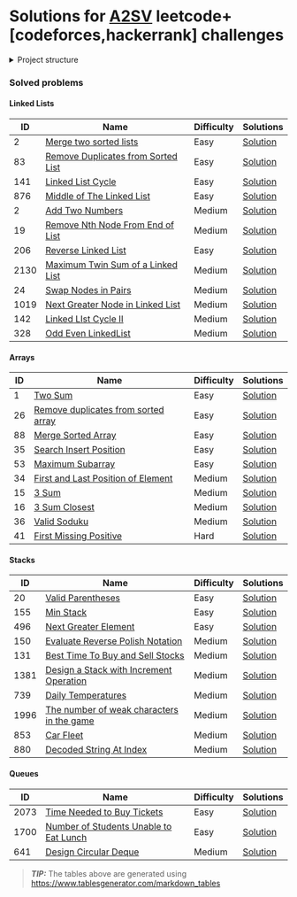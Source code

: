 # Solutions for [A2SV](https://a2sv.org/) leetcode+[codeforces,hackerrank] challenges

<details>
<summary>Project structure</summary>
<p>

```plain
root
|-- README.md
|-- pom.xml
|-- src
│   |
│   ├── main
│   │   ├── java/com/tomhydra/a2sv 
│   │       └── [platform(e.g leetcode)]
│   │           └── [topic(e.g arrays)]
│   │                └── _1_two_sum
|   |                     └── Solution.java
│   │                └── _2_valid_parenthesis
|   |                     └── Solution.java
|   |   
│   └── test
│       └── java/com/tomhydra/a2sv
│           └── [platform(e.g leetcode)]
│               └── [topic(e.g arrays)]
│                   |── _1_two_sum
|                        |-- SolutionTest.java
|
└── target
```
</p>

</details>

### Solved problems

#### Linked Lists
| ID  | Name                                                                                                   | Difficulty | Solutions                                                                                                                                                        |
|-----|--------------------------------------------------------------------------------------------------------|------------|------------------------------------------------------------------------------------------------------------------------------------------------------------------|
| 2   | [Merge two sorted lists](https://leetcode.com/problems/merge-two-sorted-lists)                         | Easy       | [Solution](https://github.com/tomhydra/a2sv/blob/main/src/main/java/com/tomhydra/a2sv/leetcode/linkedlists/_2_merge_two_sorted_lists/Solution.java)              |
| 83  | [Remove Duplicates from Sorted List](https://leetcode.com/problems/remove-duplicates-from-sorted-list) | Easy       | [Solution](https://github.com/tomhydra/a2sv/blob/main/src/main/java/com/tomhydra/a2sv/leetcode/linkedlists/_83_remove_duplicates_from_sorted_list/Solution.java) |
| 141 | [Linked List Cycle](https://leetcode.com/problems/linked-list-cycle)                                   | Easy       | [Solution](https://github.com/tomhydra/a2sv/blob/main/src/main/java/com/tomhydra/a2sv/leetcode/linkedlists/_141_linked_list_cycle/Solution.java)                 |
| 876 | [Middle of The Linked List](https://leetcode.com/problems/middle-of-the-linked-list/)                                   | Easy       | [Solution](https://github.com/tomhydra/a2sv/blob/main/src/main/java/com/tomhydra/a2sv/leetcode/linkedlists/_876_middle_of_the_linked_list/Solution.java)                 |
| 2 | [Add Two Numbers](https://leetcode.com/problems/add-two-numbers/)                                   | Medium       | [Solution](https://github.com/tomhydra/a2sv/blob/main/src/main/java/com/tomhydra/a2sv/leetcode/linkedlists/_2_add_two_numbers/Solution.java)                 |
| 19 | [Remove Nth Node From End of List](https://leetcode.com/problems/remove-nth-node-from-end-of-list/)                                   | Medium       | [Solution](https://github.com/tomhydra/a2sv/blob/main/src/main/java/com/tomhydra/a2sv/leetcode/linkedlists/_19_remove_nth_node_from_end_of_list/Solution.java)                 |
| 206 | [Reverse Linked List](https://leetcode.com/problems/reverse-linked-list/)                                   | Easy       | [Solution](https://github.com/tomhydra/a2sv/blob/main/src/main/java/com/tomhydra/a2sv/leetcode/linkedlists/_206_reverse_linked_list/Solution.java)                 |
| 2130 | [Maximum Twin Sum of a Linked List](https://leetcode.com/problems/maximum-twin-sum-of-a-linked-list/)                                   | Medium       | [Solution](https://github.com/tomhydra/a2sv/blob/main/src/main/java/com/tomhydra/a2sv/leetcode/linkedlists/_2130_maximum_twin_sum_of_a_linked_list/Solution.java)                 |
| 24 | [Swap Nodes in Pairs](https://leetcode.com/problems/swap-nodes-in-pairs/)                                   | Medium       | [Solution](https://github.com/tomhydra/a2sv/blob/main/src/main/java/com/tomhydra/a2sv/leetcode/linkedlists/_24_swap_nodes_in_pairs/Solution.java)                 |
| 1019 | [Next Greater Node in Linked List](https://leetcode.com/problems/next-greater-node-in-linked-list/)                                   | Medium       | [Solution](https://github.com/tomhydra/a2sv/blob/main/src/main/java/com/tomhydra/a2sv/leetcode/linkedlists/_1019_next_greater_node_in_linked_list/Solution.java)                 |
| 142 | [Linked LIst Cycle II](https://leetcode.com/problems/linked-list-cycle-ii/)                                   | Medium       | [Solution](https://github.com/tomhydra/a2sv/blob/main/src/main/java/com/tomhydra/a2sv/leetcode/linkedlists/_142_linked_list_cycle_ii/Solution.java)                 |
| 328 | [Odd Even LinkedList](https://leetcode.com/problems/odd-even-linked-list/)                                   | Medium       | [Solution](https://github.com/tomhydra/a2sv/blob/main/src/main/java/com/tomhydra/a2sv/leetcode/linkedlists/_328_odd_even_linked_list/Solution.java)                 |



#### Arrays
| ID | Name                                                                                                                         | Difficulty | Solutions                                                                                                                                                                        |
|----|------------------------------------------------------------------------------------------------------------------------------|------------|----------------------------------------------------------------------------------------------------------------------------------------------------------------------------------|
| 1  | [Two Sum](https://leetcode.com/problems/two-sum)                                                                             | Easy       | [Solution](https://github.com/tomhydra/a2sv/blob/main/src/main/java/com/tomhydra/a2sv/leetcode/arrays/_1_two_sum/Solution.java)                                                  |
| 26 | [Remove duplicates from sorted array](https://leetcode.com/problems/remove-duplicates-from-sorted-array)                     | Easy       | [Solution](https://github.com/tomhydra/a2sv/blob/main/src/main/java/com/tomhydra/a2sv/leetcode/arrays/_26_remove_duplicates_from_sorted_array/Solution.java)                     |
| 88 | [Merge Sorted Array](https://leetcode.com/problems/merge-sorted-array)                                                       | Easy       | [Solution](https://github.com/tomhydra/a2sv/blob/main/src/main/java/com/tomhydra/a2sv/leetcode/arrays/_88_merge_sorted_array/Solution.java)                                      |
| 35 | [Search Insert Position](https://leetcode.com/problems/search-insert-position)                                               | Easy       | [Solution](https://github.com/tomhydra/a2sv/blob/main/src/main/java/com/tomhydra/a2sv/leetcode/arrays/_35_search_insert_position/Solution.java)                                  |
| 53 | [Maximum Subarray](https://leetcode.com/problems/maximum-subarray/)                                                          | Easy       | [Solution](https://github.com/tomhydra/a2sv/blob/main/src/main/java/com/tomhydra/a2sv/leetcode/arrays/_53_maximum_subarray/Solution.java)                                        |
| 34 | [First and Last Position of Element](https://leetcode.com/problems/find-first-and-last-position-of-element-in-sorted-array/) | Medium     | [Solution](https://github.com/tomhydra/a2sv/blob/main/src/main/java/com/tomhydra/a2sv/leetcode/arrays/_34_find_first_and_last_position_of_element_in_sorted_array/Solution.java) |
| 15 | [3 Sum](https://leetcode.com/problems/3sum)                                                                                  | Medium     | [Solution](https://github.com/tomhydra/a2sv/blob/main/src/main/java/com/tomhydra/a2sv/leetcode/arrays/_15_3sum/Solution.java)                                                    |
| 16 | [3 Sum Closest](https://leetcode.com/problems/3sum-closest)                                                                  | Medium     | [Solution](https://github.com/tomhydra/a2sv/blob/main/src/main/java/com/tomhydra/a2sv/leetcode/arrays/_16_3sum_closest/Solution.java)                                            |
| 36 | [Valid Soduku](https://leetcode.com/problems/valid-sudoku/)                                                                  | Medium     | [Solution](https://github.com/tomhydra/a2sv/blob/main/src/main/java/com/tomhydra/a2sv/leetcode/arrays/_36_valid_soduku/Solution.java)                                            |
| 41 | [First Missing Positive](https://leetcode.com/problems/first-missing-positive/)                                              | Hard       | [Solution](https://github.com/tomhydra/a2sv/blob/main/src/main/java/com/tomhydra/a2sv/leetcode/arrays/_41_first_missing_positive/Solution.java)                                  |


#### Stacks
| ID   | Name                                                                                                              | Difficulty | Solutions                                                                                                                                                             |
|------|-------------------------------------------------------------------------------------------------------------------|------------|-----------------------------------------------------------------------------------------------------------------------------------------------------------------------|
| 20   | [Valid Parentheses](https://leetcode.com/problems/valid-parentheses)                                              | Easy       | [Solution](https://github.com/tomhydra/a2sv/blob/main/src/main/java/com/tomhydra/a2sv/leetcode/stacks/_20_valid_parentheses/Solution.java)                            |
| 155  | [Min Stack](https://leetcode.com/problems/min-stack)                                                              | Easy       | [Solution](https://github.com/tomhydra/a2sv/blob/main/src/main/java/com/tomhydra/a2sv/leetcode/stacks/_155_min_stack/MinStack.java)                                   |
| 496  | [Next Greater Element](https://leetcode.com/problems/next-greater-element-i)                                      | Easy       | [Solution](https://github.com/tomhydra/a2sv/blob/main/src/main/java/com/tomhydra/a2sv/leetcode/stacks/_496_next_greater_element_i/Solution.java)                      |
| 150  | [Evaluate Reverse Polish Notation](https://leetcode.com/problems/evaluate-reverse-polish-notation)                | Medium     | [Solution](https://github.com/tomhydra/a2sv/blob/main/src/main/java/com/tomhydra/a2sv/leetcode/stacks/_150_evaluate_reverse_polish_notation/Solution.java)            |
| 131  | [Best Time To Buy and Sell Stocks](https://leetcode.com/problems/best-time-to-buy-and-sell-stock/)                | Medium     | [Solution](https://github.com/tomhydra/a2sv/blob/main/src/main/java/com/tomhydra/a2sv/leetcode/stacks/_121_best_time_to_buy_and_sell_stocks/Solution.java)            |
| 1381 | [Design a Stack with Increment Operation](https://leetcode.com/problems/design-a-stack-with-increment-operation/) | Medium     | [Solution](https://github.com/tomhydra/a2sv/blob/main/src/main/java/com/tomhydra/a2sv/leetcode/stacks/_1381_design_a_stack_with_increment_operation/CustomStack.java) |
| 739  | [Daily Temperatures](https://leetcode.com/problems/daily-temperatures)                                            | Medium     | [Solution](https://github.com/tomhydra/a2sv/blob/main/src/main/java/com/tomhydra/a2sv/leetcode/stacks/_739_daily_temperatures/Solution.java)                          |
| 1996  | [The number of weak characters in the game](https://leetcode.com/problems/the-number-of-weak-characters-in-the-game/)                                            | Medium     | [Solution](https://github.com/tomhydra/a2sv/blob/main/src/main/java/com/tomhydra/a2sv/leetcode/stacks/_1996_the_number_of_weak_characters_in_the_game/Solution.java)                          |
| 853  | [Car Fleet](https://leetcode.com/problems/car-fleet/)                                            | Medium     | [Solution](https://github.com/tomhydra/a2sv/blob/main/src/main/java/com/tomhydra/a2sv/leetcode/stacks/_853_car_fleet/Solution.java)                          |
| 880  | [Decoded String At Index](https://leetcode.com/problems/decoded-string-at-index/)                                            | Medium     | [Solution](https://github.com/tomhydra/a2sv/blob/main/src/main/java/com/tomhydra/a2sv/leetcode/stacks/_880_decoded_string_at_index/Solution.java)                          |

#### Queues
| ID   | Name                                                                                                            | Difficulty | Solutions                                                                                                                                                         |
|------|-----------------------------------------------------------------------------------------------------------------|------------|-------------------------------------------------------------------------------------------------------------------------------------------------------------------|
| 2073 | [Time Needed to Buy Tickets](https://leetcode.com/problems/time-needed-to-buy-tickets/)                         | Easy       | [Solution](https://github.com/tomhydra/a2sv/blob/main/src/main/java/com/tomhydra/a2sv/leetcode/queues/_2073_time_needed_to_buy_tickets/Solution.java) |
| 1700 | [Number of Students Unable to Eat Lunch](https://leetcode.com/problems/number-of-students-unable-to-eat-lunch/) | Easy       | [Solution](https://github.com/tomhydra/a2sv/blob/main/src/main/java/com/tomhydra/a2sv/leetcode/queues/_1700_number_of_students_unable_to_eat_lunch/Solution.java)             |
| 641  | [Design Circular Deque](https://leetcode.com/problems/design-circular-deque)                                    | Medium     | [Solution](https://github.com/tomhydra/a2sv/blob/main/src/main/java/com/tomhydra/a2sv/leetcode/queues/_641_design_circular_deque/Solution.java)                   |

> **_TIP:_** The tables above are generated using https://www.tablesgenerator.com/markdown_tables

